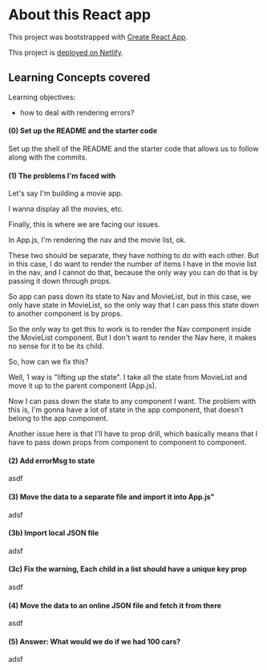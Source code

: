 # About this React app

This project was bootstrapped with [Create React App](https://github.com/facebook/create-react-app).

This project is [deployed on Netlify]().

## Learning Concepts covered

Learning objectives:
* how to deal with rendering errors?

#### (0) Set up the README and the starter code

Set up the shell of the README and the starter code that allows us to follow along with the commits.

#### (1) The problems I'm faced with

Let's say I'm building a movie app.

I wanna display all the movies, etc.

Finally, this is where we are facing our issues.

In App.js, I'm rendering the nav and the movie list, ok.

These two should be separate, they have nothing to do with each other. But in this case, I do want to render the number of items I have in the movie list in the nav, and I cannot do that, because the only way you can do that is by passing it down through props.

So app can pass down its state to Nav and MovieList, but in this case, we only have state in MovieList, so the only way that I can pass this  state down to another component is by props.

So the only way to get this to work is to render the Nav component inside the MovieList component. But I don't want to render the Nav here, it makes no sense for it to be its child.

So, how can we fix this?

Well, 1 way is "lifting up the state". I take all the state from MovieList and move it up to the parent component (App.js).

Now I can pass down the state to any component I want. The problem with this is, I'm gonna have a lot of state in the app component, that doesn't belong to the app component.

Another issue here is that I'll have to prop drill, which basically means that I have to pass down props from component to component to component.

#### (2) Add errorMsg to state

asdf

#### (3) Move the data to a separate file and import it into App.js"

adsf

#### (3b) Import local JSON file

adsf

#### (3c) Fix the warning, Each child in a list should have a unique key prop

asdf

#### (4) Move the data to an online JSON file and fetch it from there

asdf

#### (5) Answer: What would we do if we had 100 cars?

adsf

